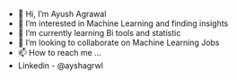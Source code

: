 - 👋 Hi, I’m Ayush Agrawal 
- 👀 I’m interested in Machine Learning and finding insights
- 🌱 I’m currently learning Bi tools and statistic 
- 💞️ I’m looking to collaborate on Machine Learning Jobs
- 📫 How to reach me ... 
- Linkedin - @ayshagrwl

<!---
ayshagrwl/ayshagrwl is a ✨ special ✨ repository because its `README.md` (this file) appears on your GitHub profile.
You can click the Preview link to take a look at your changes.
--->
